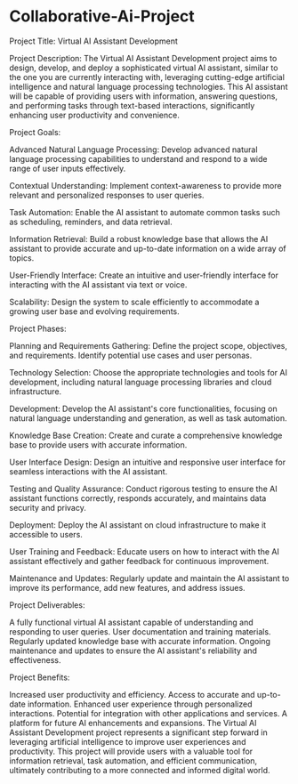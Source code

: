 # Collaborative-Ai-Project
Project Title: Virtual AI Assistant Development

Project Description:
The Virtual AI Assistant Development project aims to design, develop, and deploy a sophisticated virtual AI assistant, similar to the one you are currently interacting with, leveraging cutting-edge artificial intelligence and natural language processing technologies. This AI assistant will be capable of providing users with information, answering questions, and performing tasks through text-based interactions, significantly enhancing user productivity and convenience.



Project Goals:

Advanced Natural Language Processing: Develop advanced natural language processing capabilities to understand and respond to a wide range of user inputs effectively.

Contextual Understanding: Implement context-awareness to provide more relevant and personalized responses to user queries.

Task Automation: Enable the AI assistant to automate common tasks such as scheduling, reminders, and data retrieval.

Information Retrieval: Build a robust knowledge base that allows the AI assistant to provide accurate and up-to-date information on a wide array of topics.

User-Friendly Interface: Create an intuitive and user-friendly interface for interacting with the AI assistant via text or voice.

Scalability: Design the system to scale efficiently to accommodate a growing user base and evolving requirements.



Project Phases:

Planning and Requirements Gathering: Define the project scope, objectives, and requirements. Identify potential use cases and user personas.

Technology Selection: Choose the appropriate technologies and tools for AI development, including natural language processing libraries and cloud infrastructure.

Development: Develop the AI assistant's core functionalities, focusing on natural language understanding and generation, as well as task automation.

Knowledge Base Creation: Create and curate a comprehensive knowledge base to provide users with accurate information.

User Interface Design: Design an intuitive and responsive user interface for seamless interactions with the AI assistant.

Testing and Quality Assurance: Conduct rigorous testing to ensure the AI assistant functions correctly, responds accurately, and maintains data security and privacy.

Deployment: Deploy the AI assistant on cloud infrastructure to make it accessible to users.

User Training and Feedback: Educate users on how to interact with the AI assistant effectively and gather feedback for continuous improvement.

Maintenance and Updates: Regularly update and maintain the AI assistant to improve its performance, add new features, and address issues.



Project Deliverables:

A fully functional virtual AI assistant capable of understanding and responding to user queries.
User documentation and training materials.
Regularly updated knowledge base with accurate information.
Ongoing maintenance and updates to ensure the AI assistant's reliability and effectiveness.



Project Benefits:

Increased user productivity and efficiency.
Access to accurate and up-to-date information.
Enhanced user experience through personalized interactions.
Potential for integration with other applications and services.
A platform for future AI enhancements and expansions.
The Virtual AI Assistant Development project represents a significant step forward in leveraging artificial intelligence to improve user experiences and productivity. This project will provide users with a valuable tool for information retrieval, task automation, and efficient communication, ultimately contributing to a more connected and informed digital world.
